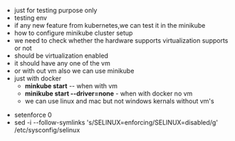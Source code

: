 - just for testing purpose only
- testing env
- if any new feature from kubernetes,we can test it in the minikube
- how to configure minikube cluster setup
- we need to check whether the hardware supports virtualization supports or not 
- should be virtualization enabled
- it should have any one of the vm
- or with out vm also we can use minikube
- just with docker
  - **minkube start** -- when with vm
  - **minikube start --driver=none** - when with docker no vm
  - we can use linux and mac but not windows kernals without vm's
<!--
- disable selinux
-->
- setenforce 0
- sed -i --follow-symlinks 's/SELINUX=enforcing/SELINUX=disabled/g' /etc/sysconfig/selinux